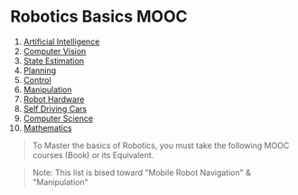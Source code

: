# Robotics Basics MOOC
1. [Artificial Intelligence](./Artificial%20Intelligence/index.md)
2. [Computer Vision](./Computer%20Vision/index.md)
3. [State Estimation](./State%20Estimation/index.md)
4. [Planning](./Planning/index.md)
5. [Control](./Control/index.md)
6. [Manipulation](./Manipulation/index.md)
7. [Robot Hardware](./Robot%20Hardware/index.md)
8. [Self Driving Cars](./Self%20Driving%20Cars/index.md)
9. [Computer Science](./Computer%20Science/index.md)
10. [Mathematics](./Mathematics/index.md)

> To Master the basics of Robotics, you must take the following MOOC courses (Book) or its Equivalent.

> Note: This list is bised toward "Mobile Robot Navigation" & "Manipulation"
